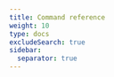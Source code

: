 ```yaml
---
title: Command reference
weight: 10
type: docs
excludeSearch: true
sidebar:
  separator: true
---
```

